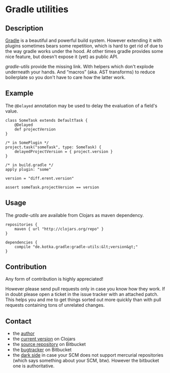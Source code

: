 # Gradle utilities

## Description

[Gradle](http://www.gradle.org) is a beautiful and powerful build system.
However extending it with plugins sometimes bears some repetition, which
is hard to get rid of due to the way gradle works under the hood. At
other times gradle provides some nice feature, but doesn't expose it
(yet) as public API.

*gradle-utils* provide the missing link. With helpers which don't
explode underneath your hands. And “macros” (aka. AST transforms) to
reduce boilerplate so you don't have to care how the latter work.

## Example

The `@Delayed` annotation may be used to delay the evaluation of a
field's value.

    class SomeTask extends DefaultTask {
        @Delayed
        def projectVersion
    }
    
    /* in SomePlugin */
    project.task("someTask", type: SomeTask) {
        delayedProjectVersion = { project.version }
    }
    
    /* in build.gradle */
    apply plugin: "some"
    
    version = "diff.erent.version"
    
    assert someTask.projectVersion == version

## Usage

The *gradle-utils* are available from Clojars as maven dependency.

    repositories {
        maven { url "http://clojars.org/repo" }
    }
    
    dependencies {
        compile "de.kotka.gradle:gradle-utils:&lt;version&gt;"
    }

## Contribution

Any form of contribution is highly appreciated!

However please send pull requests only in case you know how they work.
If in doubt please open a ticket in the issue tracker with an attached
patch. This helps you and me to get things sorted out more quickly than
with pull requests containing tons of unrelated changes.

## Contact

 * the [author](mailto:mb@kotka.de)
 * the [current version](https://clojars.org/de.kotka.gradle/gradle-utils) on Clojars
 * the [source repository](https://bitbucket.org/kotkade/gradle-utils) on Bitbucket
 * the [bugtracker](https://bitbucket.org/kotkade/gradle-utils/issues) on Bitbucket
 * the [dark side](https://github.com/kotkade/gradle-utils) in case your SCM does
   not support mercurial repositories (which says something about your SCM, btw).
   However the bitbucket one is authoritative.

